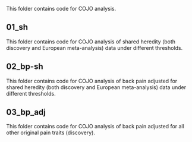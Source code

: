 This folder contains code for COJO analysis.

## 01_sh
This folder contains code for COJO analysis of shared heredity (both discovery and European meta-analysis) data under different thresholds.

## 02_bp-sh
This folder contains code for COJO analysis of back pain adjusted for shared heredity (both discovery and European meta-analysis) data under different thresholds.

## 03_bp_adj
This folder contains code for COJO analysis of back pain adjusted for all other original pain traits (discovery). 

